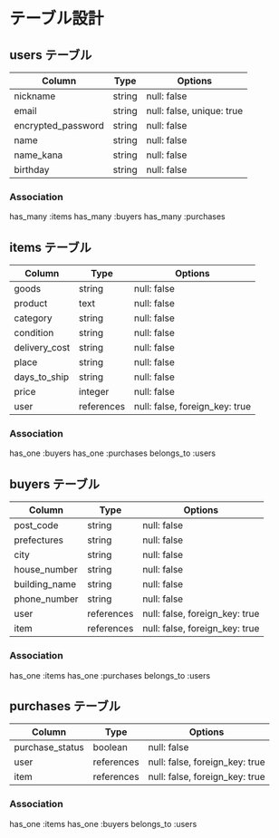 # テーブル設計

## users テーブル

| Column             | Type   | Options                   |
| ------------------ | ------ | ------------------------- |
| nickname           | string | null: false               |
| email              | string | null: false, unique: true |
| encrypted_password | string | null: false               |
| name               | string | null: false               |
| name_kana          | string | null: false               |
| birthday           | string | null: false               |

### Association

  has_many :items
  has_many :buyers
  has_many :purchases

## items テーブル

| Column        | Type       | Options                        |
| ------------- | ---------- | ------------------------------ |
| goods         | string     | null: false                    |
| product       | text       | null: false                    |
| category      | string     | null: false                    |
| condition     | string     | null: false                    |
| delivery_cost | string     | null: false                    |
| place         | string     | null: false                    |
| days_to_ship  | string     | null: false                    |
| price         | integer    | null: false                    |
| user          | references | null: false, foreign_key: true |


### Association

  has_one :buyers
  has_one :purchases
  belongs_to :users

## buyers テーブル

| Column        | Type       | Options                        |
| ------------- | ---------- | ------------------------------ |
| post_code     | string     | null: false                    |
| prefectures   | string     | null: false                    |
| city          | string     | null: false                    |
| house_number  | string     | null: false                    |
| building_name | string     | null: false                    |
| phone_number  | string     | null: false                    |
| user          | references | null: false, foreign_key: true |
| item          | references | null: false, foreign_key: true |

### Association

  has_one :items
  has_one :purchases
  belongs_to :users

## purchases テーブル

| Column          | Type       | Options                        |
| --------------- | ---------- | ------------------------------ |
| purchase_status | boolean    | null: false                    |
| user            | references | null: false, foreign_key: true |
| item            | references | null: false, foreign_key: true |

### Association

  has_one :items
  has_one :buyers
  belongs_to :users